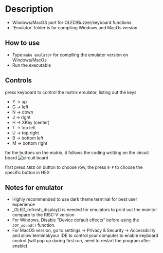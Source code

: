 # Description

* Windows/MacOS port for OLED/Buzzer/keyboard functions
* 'Emulator' folder is for compiling Windows and MacOs version

## How to use

* Type `make emulator` for compiling the emulator version on Windows/MacOs
* Run the executable

## Controls

press keyboard to control the matrix emulator, listing out the keys

* Y -> up
* G -> left
* N -> down
* J -> right
* H -> XKey (center)
* T -> top left
* U -> top right
* B -> bottom left
* M -> bottom right

for the buttons on the matrix, it follows the coding writting on the circuit board
![circuit board](/inspire_matrix.jpeg)

first press ```ABCD``` on button to choose row, the press ```0-F``` to choose the specific button in HEX

## Notes for emulator

* Highly recommended to use dark theme terminal for best user experience
* _OLED_refresh_display() is needed for emulators to print out the monitor compare to the RISC-V version
* For Windows, Disable "Device default effects" before using the `JOY_sound()` function.
* For MacOS version, go to settings -> Privacy & Security -> Accessibility and allow terminal/your IDE to control your computer to enable keyboard control (will pop up during first run, need to restart the program after enable)
